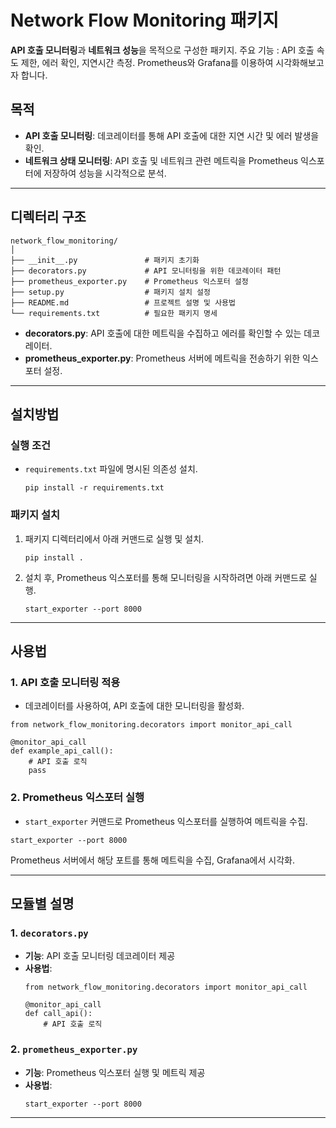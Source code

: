 # **Network Flow Monitoring 패키지**

**API 호출 모니터링**과 **네트워크 성능**을 목적으로 구성한 패키지. 
주요 기능 : API 호출 속도 제한, 에러 확인, 지연시간 측정. 
Prometheus와 Grafana를 이용하여 시각화해보고자 합니다.

## **목적**
- **API 호출 모니터링**: 데코레이터를 통해 API 호출에 대한 지연 시간 및 에러 발생을 확인.
- **네트워크 상태 모니터링**: API 호출 및 네트워크 관련 메트릭을 Prometheus 익스포터에 저장하여 성능을 시각적으로 분석.

---

## **디렉터리 구조**

```
network_flow_monitoring/
│
├── __init__.py               # 패키지 초기화
├── decorators.py             # API 모니터링을 위한 데코레이터 패턴 
├── prometheus_exporter.py    # Prometheus 익스포터 설정
├── setup.py                  # 패키지 설치 설정
├── README.md                 # 프로젝트 설명 및 사용법
└── requirements.txt          # 필요한 패키지 명세
```

- **decorators.py**: API 호출에 대한 메트릭을 수집하고 에러를 확인할 수 있는 데코레이터.
- **prometheus_exporter.py**: Prometheus 서버에 메트릭을 전송하기 위한 익스포터 설정.

---

## **설치방법**

### **실행 조건**
- `requirements.txt` 파일에 명시된 의존성 설치.
  ```
  pip install -r requirements.txt
  ```

### **패키지 설치**
1. 패키지 디렉터리에서 아래 커맨드로 실행 및 설치.
   ```
   pip install .
   ```

2. 설치 후, Prometheus 익스포터를 통해 모니터링을 시작하려면 아래 커맨드로 실행.
   ```
   start_exporter --port 8000
   ```

---

## **사용법**

### 1. **API 호출 모니터링 적용**
   - 데코레이터를 사용하여, API 호출에 대한 모니터링을 활성화.
   
   ```
   from network_flow_monitoring.decorators import monitor_api_call

   @monitor_api_call
   def example_api_call():
       # API 호출 로직
       pass
   ```

### 2. **Prometheus 익스포터 실행**
   - `start_exporter` 커맨드로 Prometheus 익스포터를 실행하여 메트릭을 수집.
   ```
   start_exporter --port 8000
   ```

   Prometheus 서버에서 해당 포트를 통해 메트릭을 수집, Grafana에서 시각화.

---

## **모듈별 설명**

### 1. `decorators.py`
- **기능**: API 호출 모니터링 데코레이터 제공
- **사용법**:
  ```
  from network_flow_monitoring.decorators import monitor_api_call
  
  @monitor_api_call
  def call_api():
      # API 호출 로직
  ```

### 2. `prometheus_exporter.py`
- **기능**: Prometheus 익스포터 실행 및 메트릭 제공
- **사용법**:
  ```
  start_exporter --port 8000
  ```

---

